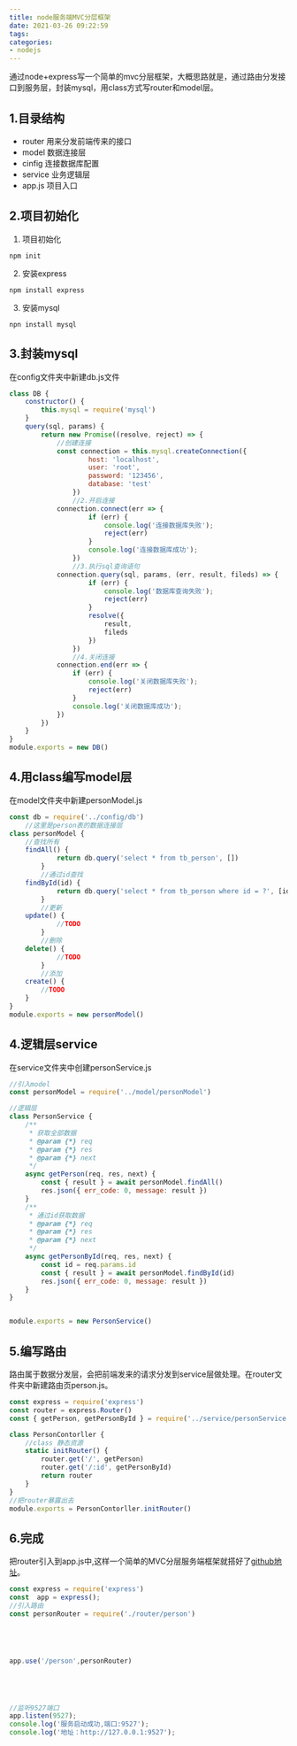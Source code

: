 ```yaml
---
title: node服务端MVC分层框架
date: 2021-03-26 09:22:59
tags:
categories:
- nodejs
---
```

通过node+express写一个简单的mvc分层框架，大概思路就是，通过路由分发接口到服务层，封装mysql，用class方式写router和model层。
## 1.目录结构
* router 用来分发前端传来的接口
* model 数据连接层
* cinfig 连接数据库配置
* service 业务逻辑层
* app.js 项目入口
## 2.项目初始化
1. 项目初始化
```
npm init
```
2. 安装express
```
npm install express
```
3. 安装mysql
```
npn install mysql
```
## 3.封装mysql
在config文件夹中新建db.js文件
```js
class DB {
    constructor() {
        this.mysql = require('mysql')
    }
    query(sql, params) {
        return new Promise((resolve, reject) => {
            //创建连接
            const connection = this.mysql.createConnection({
                    host: 'localhost',
                    user: 'root',
                    password: '123456',
                    database: 'test'
                })
                //2.开启连接
            connection.connect(err => {
                    if (err) {
                        console.log('连接数据库失败');
                        reject(err)
                    }
                    console.log('连接数据库成功');
                })
                //3.执行sql查询语句
            connection.query(sql, params, (err, result, fileds) => {
                    if (err) {
                        console.log('数据库查询失败');
                        reject(err)
                    }
                    resolve({
                        result,
                        fileds
                    })
                })
                //4.关闭连接
            connection.end(err => {
                if (err) {
                    console.log('关闭数据库失败');
                    reject(err)
                }
                console.log('关闭数据库成功');
            })
        })
    }
}
module.exports = new DB()
```
## 4.用class编写model层
在model文件夹中新建personModel.js
```js
const db = require('../config/db')
    //这里是person表的数据连接层
class personModel {
    //查找所有
    findAll() {
            return db.query('select * from tb_person', [])
        }
        //通过id查找
    findById(id) {
            return db.query('select * from tb_person where id = ?', [id])
        }
        //更新
    update() {
            //TODO
        }
        //删除
    delete() {
            //TODO
        }
        //添加
    create() {
        //TODO
    }
}
module.exports = new personModel()
```

## 4.逻辑层service
在service文件夹中创建personService.js
```js
//引入model
const personModel = require('../model/personModel')

//逻辑层
class PersonService {
    /**
     * 获取全部数据
     * @param {*} req 
     * @param {*} res 
     * @param {*} next 
     */
    async getPerson(req, res, next) {
        const { result } = await personModel.findAll()
        res.json({ err_code: 0, message: result })
    }
    /**
     * 通过id获取数据
     * @param {*} req 
     * @param {*} res 
     * @param {*} next 
     */
    async getPersonById(req, res, next) {
        const id = req.params.id
        const { result } = await personModel.findById(id)
        res.json({ err_code: 0, message: result })
    }
}


module.exports = new PersonService()
```
## 5.编写路由
路由属于数据分发层，会把前端发来的请求分发到service层做处理。在router文件夹中新建路由页person.js。
```js
const express = require('express')
const router = express.Router()
const { getPerson, getPersonById } = require('../service/personService')

class PersonContorller {
    //class 静态资源
    static initRouter() {
        router.get('/', getPerson)
        router.get('/:id', getPersonById)
        return router
    }
}
//把router暴露出去
module.exports = PersonContorller.initRouter()
```
## 6.完成
把router引入到app.js中,这样一个简单的MVC分层服务端框架就搭好了[github地址](https://github.com/dengxuyang/node-express-mvc.git)。
```js
const express = require('express')
const  app = express();
//引入路由
const personRouter = require('./router/person')





app.use('/person',personRouter)





//监听9527端口
app.listen(9527);
console.log('服务启动成功,端口:9527');
console.log('地址：http://127.0.0.1:9527');
```